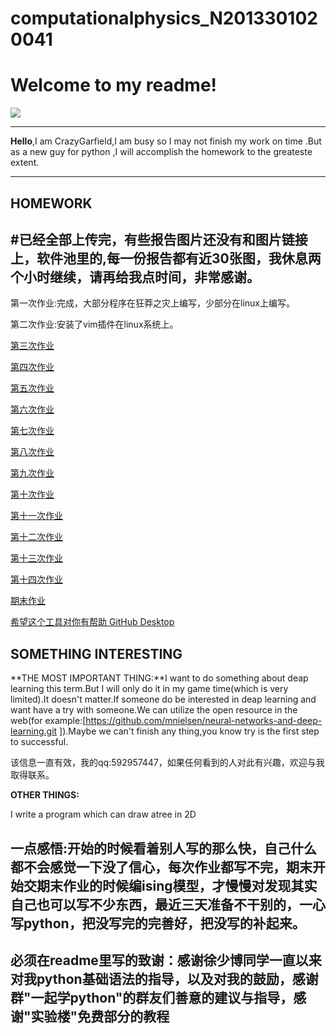 # computationalphysics_N2013301020041
Welcome to my readme!
===================
  
![](http://i.gtimg.cn/qqlive/img/jpgcache/files/qqvideo/r/r6o98876ra7ww8i.jpg)

----------
**Hello**,I am CrazyGarfield,I am busy so I may not finish my work on time .But as a new guy for python ,I will accomplish the homework to the greateste extent.

----------


**HOMEWORK**
---------------
#已经全部上传完，有些报告图片还没有和图片链接上，软件池里的,每一份报告都有近30张图，我休息两个小时继续，请再给我点时间，非常感谢。
-----------------------------------------------------------------------------------------------------------------
第一次作业:完成，大部分程序在狂莽之灾上编写，少部分在linux上编写。

第二次作业:安装了vim插件在linux系统上。

[第三次作业][3]

[第四次作业][4]

[第五次作业][5]

[第六次作业][6]

[第七次作业][7]

[第八次作业][8]

[第九次作业][9]

[第十次作业][10]

[第十一次作业][11]

[第十二次作业][12]

[第十三次作业][13]

[第十四次作业][14]

[期末作业][15]



[希望这个工具对你有帮助 GitHub Desktop ][111]

**SOMETHING INTERESTING**
------------------------------

**THE MOST IMPORTANT THING:**I want to do something about deap learning this term.But I will only do it in my game time(which is very limited).It doesn't matter.If someone do be interested in deap learning and want have a try with someone.We can utilize the open resource in the web(for example:[https://github.com/mnielsen/neural-networks-and-deep-learning.git ]).Maybe we can't finish any thing,you know try is the first step to successful.

该信息一直有效，我的qq:592957447，如果任何看到的人对此有兴趣，欢迎与我取得联系。

**OTHER THINGS:**

I write a program which can draw atree in 2D

一点感悟:开始的时候看着别人写的那么快，自己什么都不会感觉一下没了信心，每次作业都写不完，期末开始交期末作业的时候编ising模型，才慢慢对发现其实自己也可以写不少东西，最近三天准备不干别的，一心写python，把没写完的完善好，把没写的补起来。
-----------------------------------

**必须在readme里写的致谢：感谢徐少博同学一直以来对我python基础语法的指导，以及对我的鼓励，感谢群"一起学python"的群友们善意的建议与指导，感谢"实验楼"免费部分的教程**
-------------------------------------------------------------------------------------------------------------------------------
[3]:https://github.com/CrazyGarfield/HOMEWORK/blob/master/%E7%AC%AC%E4%B8%89%E6%AC%A1%E4%BD%9C%E4%B8%9A.md
[111]:https://desktop.github.com/
[15]:https://github.com/CrazyGarfield/computationalphysics_N2013301020041/blob/master/final-test/%E4%BA%8C%E7%BB%B4Ising%E6%A8%A1%E5%9E%8B%E7%9A%84Monte%20Carlo%E6%A8%A1%E6%8B%9F.pdf
[4]:https://github.com/CrazyGarfield/computationalphysics_N2013301020041/blob/master/4/%E7%AC%AC4%E6%AC%A1%E4%BD%9C%E4%B8%9A.md
[5]:https://github.com/CrazyGarfield/computationalphysics_N2013301020041/blob/master/5/%E7%AC%AC%E4%BA%94%E6%AC%A1%E4%BD%9C%E4%B8%9A.md
[13]:https://github.com/CrazyGarfield/computationalphysics_N2013301020041/blob/master/13/%E7%AC%AC13%E6%AC%A1%E4%BD%9C%E4%B8%9A.md
[6]:https://github.com/CrazyGarfield/computationalphysics_N2013301020041/blob/master/baogao/第六次作业.md
[7]:https://github.com/CrazyGarfield/computationalphysics_N2013301020041/blob/master/baogao/第七次作业.md
[8]:https://github.com/CrazyGarfield/computationalphysics_N2013301020041/blob/master/baogao/第八次作业.md
[9]:https://github.com/CrazyGarfield/computationalphysics_N2013301020041/blob/master/baogao/第九次作业.md
[10]:https://github.com/CrazyGarfield/computationalphysics_N2013301020041/blob/master/baogao/第十次作业.md
[11]:https://github.com/CrazyGarfield/computationalphysics_N2013301020041/blob/master/baogao/第11次作业.md
[12]:https://github.com/CrazyGarfield/computationalphysics_N2013301020041/blob/master/baogao/第12次报告.md
[13]:https://github.com/CrazyGarfield/computationalphysics_N2013301020041/blob/master/baogao/第13次作业.md
[14]:https://github.com/CrazyGarfield/computationalphysics_N2013301020041/blob/master/baogao/第十四次作业.md
